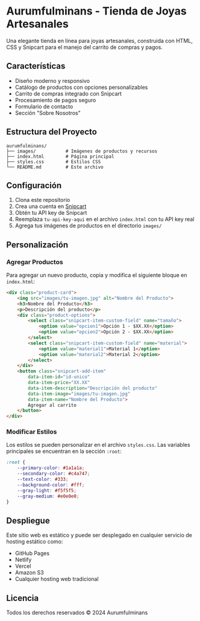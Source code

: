# Aurumfulminans - Tienda de Joyas Artesanales

Una elegante tienda en línea para joyas artesanales, construida con HTML, CSS y Snipcart para el manejo del carrito de compras y pagos.

## Características

- Diseño moderno y responsivo
- Catálogo de productos con opciones personalizables
- Carrito de compras integrado con Snipcart
- Procesamiento de pagos seguro
- Formulario de contacto
- Sección "Sobre Nosotros"

## Estructura del Proyecto

```
aurumfulminans/
├── images/           # Imágenes de productos y recursos
├── index.html        # Página principal
├── styles.css        # Estilos CSS
└── README.md         # Este archivo
```

## Configuración

1. Clona este repositorio
2. Crea una cuenta en [Snipcart](https://snipcart.com)
3. Obtén tu API key de Snipcart
4. Reemplaza `tu-api-key-aqui` en el archivo `index.html` con tu API key real
5. Agrega tus imágenes de productos en el directorio `images/`

## Personalización

### Agregar Productos

Para agregar un nuevo producto, copia y modifica el siguiente bloque en `index.html`:

```html
<div class="product-card">
    <img src="images/tu-imagen.jpg" alt="Nombre del Producto">
    <h3>Nombre del Producto</h3>
    <p>Descripción del producto</p>
    <div class="product-options">
        <select class="snipcart-item-custom-field" name="tamaño">
            <option value="opcion1">Opción 1 - $XX.XX</option>
            <option value="opcion2">Opción 2 - $XX.XX</option>
        </select>
        <select class="snipcart-item-custom-field" name="material">
            <option value="material1">Material 1</option>
            <option value="material2">Material 2</option>
        </select>
    </div>
    <button class="snipcart-add-item"
        data-item-id="id-unico"
        data-item-price="XX.XX"
        data-item-description="Descripción del producto"
        data-item-image="images/tu-imagen.jpg"
        data-item-name="Nombre del Producto">
        Agregar al carrito
    </button>
</div>
```

### Modificar Estilos

Los estilos se pueden personalizar en el archivo `styles.css`. Las variables principales se encuentran en la sección `:root`:

```css
:root {
    --primary-color: #1a1a1a;
    --secondary-color: #c4a747;
    --text-color: #333;
    --background-color: #fff;
    --gray-light: #f5f5f5;
    --gray-medium: #e0e0e0;
}
```

## Despliegue

Este sitio web es estático y puede ser desplegado en cualquier servicio de hosting estático como:
- GitHub Pages
- Netlify
- Vercel
- Amazon S3
- Cualquier hosting web tradicional

## Licencia

Todos los derechos reservados © 2024 Aurumfulminans

